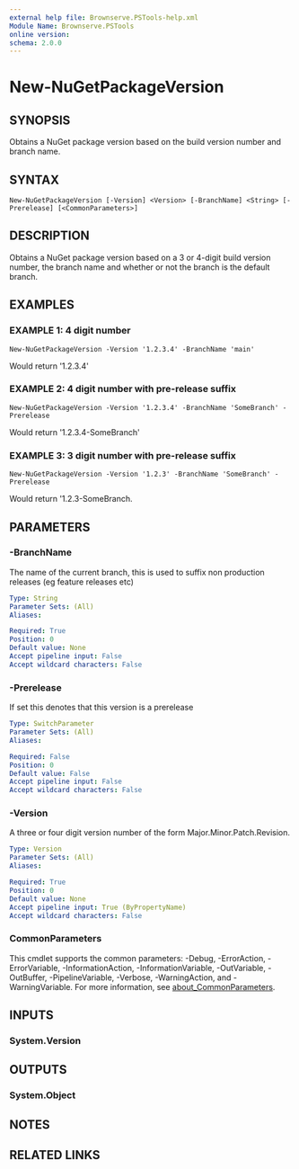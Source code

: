 ```yaml
---
external help file: Brownserve.PSTools-help.xml
Module Name: Brownserve.PSTools
online version:
schema: 2.0.0
---
```


# New-NuGetPackageVersion

## SYNOPSIS
Obtains a NuGet package version based on the build version number and branch name.

## SYNTAX

```
New-NuGetPackageVersion [-Version] <Version> [-BranchName] <String> [-Prerelease] [<CommonParameters>]
```

## DESCRIPTION
Obtains a NuGet package version based on a 3 or 4-digit build version number, the branch name and whether or not the branch is the default branch.

## EXAMPLES

### EXAMPLE 1: 4 digit number
```
New-NuGetPackageVersion -Version '1.2.3.4' -BranchName 'main'
```

Would return '1.2.3.4'

### EXAMPLE 2: 4 digit number with pre-release suffix
```
New-NuGetPackageVersion -Version '1.2.3.4' -BranchName 'SomeBranch' -Prerelease
```

Would return '1.2.3.4-SomeBranch'

### EXAMPLE 3: 3 digit number with pre-release suffix
```
New-NuGetPackageVersion -Version '1.2.3' -BranchName 'SomeBranch' -Prerelease
```

Would return '1.2.3-SomeBranch.

## PARAMETERS

### -BranchName
The name of the current branch, this is used to suffix non production releases (eg feature releases etc)

```yaml
Type: String
Parameter Sets: (All)
Aliases:

Required: True
Position: 0
Default value: None
Accept pipeline input: False
Accept wildcard characters: False
```

### -Prerelease
If set this denotes that this version is a prerelease

```yaml
Type: SwitchParameter
Parameter Sets: (All)
Aliases:

Required: False
Position: 0
Default value: False
Accept pipeline input: False
Accept wildcard characters: False
```

### -Version
A three or four digit version number of the form Major.Minor.Patch.Revision.

```yaml
Type: Version
Parameter Sets: (All)
Aliases:

Required: True
Position: 0
Default value: None
Accept pipeline input: True (ByPropertyName)
Accept wildcard characters: False
```

### CommonParameters
This cmdlet supports the common parameters: -Debug, -ErrorAction, -ErrorVariable, -InformationAction, -InformationVariable, -OutVariable, -OutBuffer, -PipelineVariable, -Verbose, -WarningAction, and -WarningVariable. For more information, see [about_CommonParameters](http://go.microsoft.com/fwlink/?LinkID=113216).

## INPUTS

### System.Version
## OUTPUTS

### System.Object
## NOTES

## RELATED LINKS

